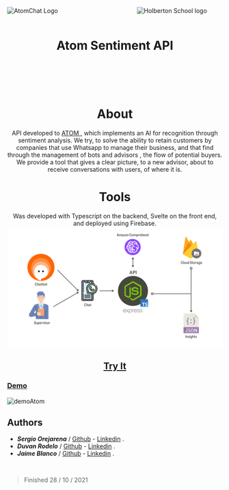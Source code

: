 <div>
  <img src="https://s3-eu-west-1.amazonaws.com/tpd/logos/60e9c2d2fc1eaf0001f37bd1/0x0.png" alt="AtomChat Logo" style="heigth:100%;width:200px;" align="left"/>
  <img src="https://blog.holbertonschool.com/wp-content/uploads/2020/04/unnamed-2.png" alt="Holberton School logo" style="heigth:100%;width:200px;" align="right"/>
  <div align="center">
    <br> <br>
    <h1>Atom Sentiment API</h1>
  </div>
</div>

<br> <br> <br> <br>
<div align="center">

# About
API developed to <a href="https://atomchat.io/"> ATOM </a>, which implements an AI for recognition through sentiment analysis. We try, to solve the ability to retain customers by companies that use Whatsapp to manage their business, and that find through the management of bots and advisors , the flow of potential buyers. We provide a tool that gives a clear picture, to a new advisor, about to receive conversations with users, of where it is.
</br>

# Tools
Was developed with Typescript on the backend, Svelte on the front end, and deployed using Firebase.
<img src="https://github.com/SergioO21/Atom-Sentiment-API/blob/main/web-page/public/static/Atom-chat-analyzer-presentation.png" alt="toolsAtom" style="width=5; height=5;" align="center">

## <a href="https://sentiment-api-10a01.firebaseapp.com/" target="blank"> Try It </a>
</div>

### <a href="https://youtu.be/Hu_2LWR87uQ" targe="blank"> Demo </a>

<img src="https://github.com/SergioO21/Atom-Sentiment-API/blob/main/web-page/public/static/demo_atom.gif" alt="demoAtom" style="width=250; height=250;" align="center">



<h2> Authors</h2>

 -  ***Sergio Orejarena*** / [Github](https://github.com/SergioO21) - [Linkedin](https://www.linkedin.com/in/sergio-or/) .
 - ***Duvan Rodelo*** / [Github](https://github.com/Rode1o) - [Linkedin](https://www.linkedin.com/in/duvanrode1o/) .
 - ***Jaime Blanco*** / [Github](https://github.com/jblanco75) - [Linkedin](https://www.linkedin.com/in/jaime-arturo-blanco-gutierrez-8346069/) .
<br>

> Finished 28 / 10 / 2021
